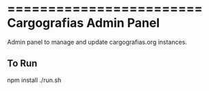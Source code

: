 ========================
Cargografias Admin Panel
========================

Admin panel to manage and update cargografias.org instances.

To Run
------

npm install
./run.sh


